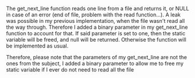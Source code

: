 The get_next_line function reads one line from a file and returns it, or NULL in case of an error (end of file, problem with the read function...).
A leak was possible in my previous implementation, when the file wasn't read all the way through. Therefore I added a binary parameter in my get_next_line function to account for that.
If said parameter is set to one, then the static variable will be freed, and null will be returned. Otherwise the function will be implemented as usual.

Therefore, please note that the parameters of my get_next_line are not the ones from the subject, I added a binary parameter to allow me to free my static variable if I ever do not need to read all the file
